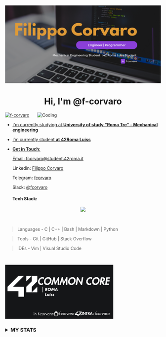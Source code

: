 [![Banner](https://github.com/f-corvaro/f-corvaro/blob/main/Banner.png)](https://github.com/f-corvaro)

<h1 align="center">Hi, I'm @f-corvaro </h1>

<a href="https://github.com/f-corvaro"><img align="right" alt="Coding" width="400" src="https://media0.giphy.com/media/qgQUggAC3Pfv687qPC/giphy.gif?cid=790b76113b436609d62942c29651694ad708c581098838a8&rid=giphy.gif&ct=g">

<a href="https://github.com/f-corvaro"><img src="https://komarev.com/ghpvc/?username=f-corvaro&label=Profile%20views&color=e506bc&style=flat" alt="f-corvaro" /> </p>

- I'm currently studying at **University of study "Roma Tre" - Mechanical engineering**

- I’m currently student **at 42Roma Luiss**
 
- **Get in Touch:**

	Email: [fcorvaro@student.42roma.it](mailto:fcorvaro@student.42roma.it)

  	Linkedin: [Filippo Corvaro](https://www.linkedin.com/in/f-corvaro/)
    
	Telegram: [fcorvaro](https://t.me/fcorvaro)
	
	Slack: [@fcorvaro](https://42born2code.slack.com/team/U050L8XAFLK)


	#### Tech Stack:

<p align="center">
  <a href="https://skillicons.dev">
    <img src="https://skillicons.dev/icons?i=bash,c,cpp,git,github,linux,md,py,raspberrypi,stackoverflow,vim,vscode" />
  </a>
</p>

<br>

>  Languages - C | C++ | Bash | Markdown | Python  

>  Tools - Git | GitHub | Stack Overflow  

>  IDEs - Vim | Visual Studio Code  

<br>

<a href="https://github.com/f-corvaro/42.common_core/tree/main"><img width="350" src="https://github.com/f-corvaro/42.common_core/blob/main/.extra/42cc_gh.png"></a>

<h3 align="left"><details>
<summary>MY STATS</summary>

[![fcorvaro's 42 stats](https://badge.mediaplus.ma/starryblue/fcorvaro?1337Badge=off&UM6P=off)](https://profile.intra.42.fr/users/fcorvaro)

[![github stats](https://github-readme-stats.vercel.app/api/top-langs?username=f-corvaro&show_icons=true&theme=dark&title_color=e506bc&text_color=ffffff&locale=en&layout=compact)](https://github.com/f-corvaro?tab=repositories)
	
[![github stats](https://github-readme-stats.vercel.app/api?username=f-corvaro&show_icons=true&theme=dark&title_color=e506bc&text_color=ffffff&locale=en)](https://github.com/f-corvaro?tab=repositories)
</details></h3>
